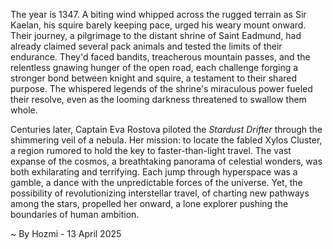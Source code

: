 
The year is 1347.  A biting wind whipped across the rugged terrain as Sir Kaelan, his squire barely keeping pace, urged his weary mount onward.  Their journey, a pilgrimage to the distant shrine of Saint Eadmund, had already claimed several pack animals and tested the limits of their endurance.  They'd faced bandits, treacherous mountain passes, and the relentless gnawing hunger of the open road, each challenge forging a stronger bond between knight and squire, a testament to their shared purpose. The whispered legends of the shrine's miraculous power fueled their resolve, even as the looming darkness threatened to swallow them whole.


Centuries later, Captain Eva Rostova piloted the *Stardust Drifter* through the shimmering veil of a nebula.  Her mission: to locate the fabled Xylos Cluster, a region rumored to hold the key to faster-than-light travel.  The vast expanse of the cosmos, a breathtaking panorama of celestial wonders, was both exhilarating and terrifying.  Each jump through hyperspace was a gamble, a dance with the unpredictable forces of the universe.  Yet, the possibility of revolutionizing interstellar travel, of charting new pathways among the stars, propelled her onward, a lone explorer pushing the boundaries of human ambition.

~ By Hozmi - 13 April 2025
